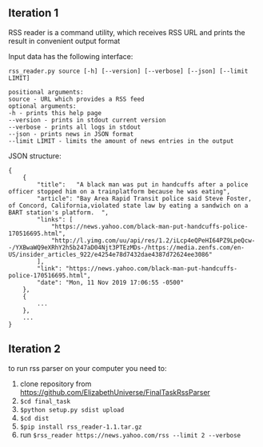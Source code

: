 ## Iteration 1
RSS reader is a command utility, which receives RSS URL and prints the result in convenient output format

Input data has the following interface:

`rss_reader.py source [-h] [--version] [--verbose] [--json] [--limit LIMIT]`
````
positional arguments:
source - URL which provides a RSS feed
optional arguments:
-h - prints this help page
--version - prints in stdout current version
--verbose - prints all logs in stdout
--json - prints news in JSON format
--limit LIMIT - limits the amount of news entries in the output 
````
JSON structure:
```
{
	{
		"title":   "A black man was put in handcuffs after a police officer stopped him on a trainplatform because he was eating",
		"article": "Bay Area Rapid Transit police said Steve Foster, of Concord, California,violated state law by eating a sandwich on a BART station's platform.  ",
		"links": [
			"https://news.yahoo.com/black-man-put-handcuffs-police-170516695.html",
			"http://l.yimg.com/uu/api/res/1.2/iLcp4eQPeHI64PZ9LpeQcw--/YXBwaWQ9eXRhY2h5b247aD04Njt3PTEzMDs-/https://media.zenfs.com/en-US/insider_articles_922/e4254e78d7432dae4387d72624ee3086"
		],
		"link": "https://news.yahoo.com/black-man-put-handcuffs-police-170516695.html",
		"date": "Mon, 11 Nov 2019 17:06:55 -0500"
	},
	{
		...
	},
	...
}
```

## Iteration 2
to run rss parser on your computer you need to:
1) clone repository from https://github.com/ElizabethUniverse/FinalTaskRssParser
2) `$cd final_task`
3)  `$python setup.py sdist upload`
4)  `$cd dist`
3) `$pip install rss_reader-1.1.tar.gz`
4) run `$rss_reader https://news.yahoo.com/rss --limit 2 --verbose`
